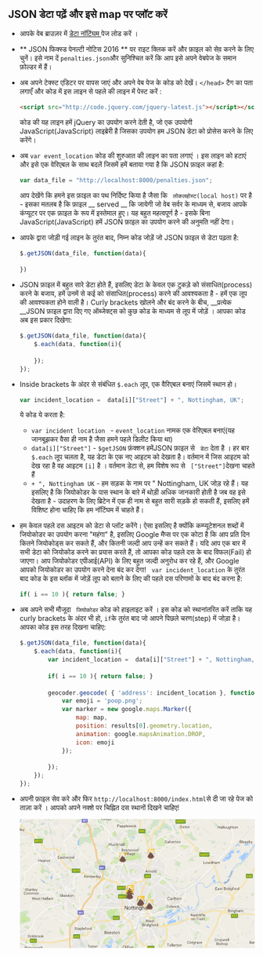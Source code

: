 ## JSON डेटा पढ़ें और इसे map पर प्लॉट करें

- आपके वेब ब्राउज़र में [ डेटा नॉटिंघम ](http://www.opendatanottingham.org.uk/dataset.aspx?id=124) पेज लोड करें ।

- ** JSON फिक्स्ड पेनल्टी नोटिस 2016 ** पर राइट क्लिक करें और फ़ाइल को सेव़ करने के लिए चुनें। इसे नाम दें `penalties.json`और सुनिश्चित करें कि आप इसे अपने वेबपेज के समान फ़ोल्डर में हैं।

- अब अपने टेक्स्ट एडिटर पर वापस जाएं और अपने वेब पेज के कोड को देखें। `</head>` टैग का पता लगाएँ और कोड में इस लाइन से पहले की लाइन में पेस्ट करें :

    ```html
    <script src="http://code.jquery.com/jquery-latest.js"></script></script><script src="http://code.jquery.com/jquery-latest.js">
    ```

    कोड की यह लाइन हमें jQuery का उपयोग करने देती है, जो एक उपयोगी JavaScript(JavaScript) लाइब्रेरी है जिसका उपयोग हम JSON डेटा को प्रोसेस करने के लिए करेंगे।

- अब ` var event_location ` कोड की शुरुआत की लाइन का पता लगाएं । इस लाइन को हटाएं और इसे एक वेरिएबल के साथ बदलें जिसमें हमें बताया गया है कि JSON फ़ाइल कहां है:

    ```JavaScript
    var data_file = "http://localhost:8000/penalties.json";
    ```

    आप देखेंगे कि हमने इस फ़ाइल का पथ निर्दिष्ट किया है जैसा कि ` लोकलहोस्ट(local host)` पर है - इसका मतलब है कि फ़ाइल __ served __ कि जायेगी जो वेब सर्वर के माध्यम से, बजाय आपके कंप्यूटर पर एक फ़ाइल के रूप में इस्तेमाल हुए। यह बहुत महत्वपूर्ण है - इसके बिना JavaScript(JavaScript) हमें JSON फ़ाइल का उपयोग करने की अनुमति नहीं देगा।

- आपके द्वारा जोड़ी गई लाइन के तुरंत बाद, निम्न कोड जोड़ें जो JSON फ़ाइल से डेटा पढ़ता है:

    ```JavaScript
    $.getJSON(data_file, function(data){

    })
    ```

- JSON फ़ाइल में बहुत सारे डेटा होते हैं, इसलिए डेटा के केवल एक टुकड़े को संसाधित(process) करने के बजाय, हमें उनमें से कई को संसाधित(process) करने की आवश्यकता है - हमें एक लूप की आवश्यकता होने वाली है। Curly brackets खोलने और बंद करने के बीच, __प्रत्येक __JSON फ़ाइल द्वारा दिए गए ऑब्जेक्ट्स को कुछ कोड के माध्यम से लूप में जोड़ें । आपका कोड अब इस प्रकार दिखेगा:

    ```JavaScript
    $.getJSON(data_file, function(data){
        $.each(data, function(i){

        });
    });
    ```

- Inside brackets के अंदर से संबंधित ` $.each ` लूप, एक वैरिएबल बनाएं जिसमें स्थान हो।

    ```JavaScript
    var incident_location =  data[i]["Street"] + ", Nottingham, UK";
    ```

    ये कोड ये करता है:
    - `var incident location ` - ` event_location ` नामक एक वेरिएबल बनाएं(यह जानबूझकर वैसा ही नाम है जैसा हमने पहले डिलीट किया था)
    - `data[i]["Street"]` - `$getJSON` फ़ंक्शन हमेंJSON फ़ाइल से ` डेटा` देता है । हर बार ` $.each` लूप चलता है, यह डेटा के एक नए आइटम को देखता है। वर्तमान में जिस आइटम को देख रहा है वह आइटम `[i]` है । वर्तमान डेटा से, हम विशेष रूप से ` ["Street"]`देखना चाहते हैं
    - ` + ", Nottingham UK ` - हम सड़क के नाम पर " Nottingham, UK जोड़ रहे हैं। यह इसलिए है कि जियोकोडर के पास स्थान के बारे में थोड़ी अधिक जानकारी होती है जब वह इसे देखता है - उदाहरण के लिए ब्रिटेन में एक ही नाम से बहुत सारी सड़कें हो सकती हैं, इसलिए हमें विशिष्ट होना चाहिए कि हम नॉटिंघम में चाहते हैं।

- हम केवल पहले दस आइटम को डेटा से प्लॉट करेंगे। ऐसा इसलिए है क्योंकि कम्प्यूटेशनल शब्दों में जियोकोडर का उपयोग करना "महंगा" है, इसलिए Google मैप्स पर एक कोटा है कि आप प्रति दिन कितने जियोकोड्स कर सकते हैं, और कितनी जल्दी आप उन्हें कर सकते हैं। यदि आप एक बार में सभी डेटा को जियोकोड करने का प्रयास करते हैं, तो आपका कोड पहले दस के बाद विफल(Fail) हो जाएगा। आप जियोकोडर एपीआई(API) के लिए बहुत जल्दी अनुरोध कर रहे हैं, और Google आपको जियोकोडर का उपयोग करने देना बंद कर देगा! ` var incident_location` के तुरंत बाद कोड के इस ब्लॉक में जोड़ें लूप को बताने के लिए की पहले दस परिणामों के बाद बंद करना है:

    ```JavaScript
    if( i == 10 ){ return false; }
    ```

- अब अपने सभी मौजूदा ` जियोकोडर` कोड को हाइलाइट करें । इस कोड को स्थानांतरित करें ताकि यह curly brackets के अंदर भी हो, `if`के तुरंत बाद जो आपने पिछले चरण(step) में जोड़ा है। आपका कोड इस तरह दिखना चाहिए:

    ```JavaScript
    $.getJSON(data_file, function(data){
        $.each(data, function(i){
            var incident_location =  data[i]["Street"] + ", Nottingham, UK";

            if( i == 10 ){ return false; }

            geocoder.geocode( { 'address': incident_location }, function(results) {
                var emoji = 'poop.png';
                var marker = new google.maps.Marker({
                    map: map,
                    position: results[0].geometry.location,
                    animation: google.mapsAnimation.DROP,
                    icon: emoji
                });

            });
        });
    });
    ```

- अपनी फ़ाइल सेव करे और फिर `http://localhost:8000/index.html`से दी जा रहे पेज को ताज़ा करें । आपको अपने नक्शे पर चिह्नित दस स्थानों दिखने चाहिए!

    ![नक्शे के साथ page Served करे](images/multiple-locations.png)

